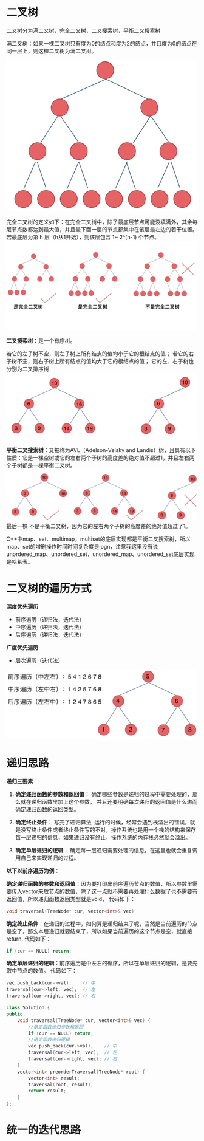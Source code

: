 # 二叉树
二叉树分为满二叉树，完全二叉树，二叉搜索树，平衡二叉搜索树

满二叉树：如果一棵二叉树只有度为0的结点和度为2的结点，并且度为0的结点在同一层上，则这棵二叉树为满二叉树。

![alt text](image-17.png)

完全二叉树的定义如下：在完全二叉树中，除了最底层节点可能没填满外，其余每层节点数都达到最大值，并且最下面一层的节点都集中在该层最左边的若干位置。若最底层为第 h 层（h从1开始），则该层包含 1~ 2^(h-1) 个节点。
![alt text](image-18.png)

**二叉搜索树**：是一个有序树。

若它的左子树不空，则左子树上所有结点的值均小于它的根结点的值；
若它的右子树不空，则右子树上所有结点的值均大于它的根结点的值；
它的左、右子树也分别为二叉排序树
![alt text](image-19.png)

**平衡二叉搜索树**：又被称为AVL（Adelson-Velsky and Landis）树，且具有以下性质：它是一棵空树或它的左右两个子树的高度差的绝对值不超过1，并且左右两个子树都是一棵平衡二叉树。
![alt text](image-20.png)
最后一棵 不是平衡二叉树，因为它的左右两个子树的高度差的绝对值超过了1。

C++中map、set、multimap，multiset的底层实现都是平衡二叉搜索树，所以map、set的增删操作时间时间复杂度是logn，注意我这里没有说unordered_map、unordered_set，unordered_map、unordered_set底层实现是哈希表。

# 二叉树的遍历方式
**深度优先遍历**
- 前序遍历（递归法，迭代法）
- 中序遍历（递归法，迭代法）
- 后序遍历（递归法，迭代法）
  
**广度优先遍历**
- 层次遍历（迭代法）

![alt text](image-21.png)

# 递归思路

**递归三要素**
1. **确定递归函数的参数和返回值**： 确定哪些参数是递归的过程中需要处理的，那么就在递归函数里加上这个参数， 并且还要明确每次递归的返回值是什么进而确定递归函数的返回类型。

2. **确定终止条件**： 写完了递归算法, 运行的时候，经常会遇到栈溢出的错误，就是没写终止条件或者终止条件写的不对，操作系统也是用一个栈的结构来保存每一层递归的信息，如果递归没有终止，操作系统的内存栈必然就会溢出。

3. **确定单层递归的逻辑**： 确定每一层递归需要处理的信息。在这里也就会重复调用自己来实现递归的过程。

**以下以前序遍历为例：**

**确定递归函数的参数和返回值**：因为要打印出前序遍历节点的数值，所以参数里需要传入vector来放节点的数值，除了这一点就不需要再处理什么数据了也不需要有返回值，所以递归函数返回类型就是void，
代码如下：
```c++
void traversal(TreeNode* cur, vector<int>& vec)
```
**确定终止条件**：在递归的过程中，如何算是递归结束了呢，当然是当前遍历的节点是空了，那么本层递归就要结束了，所以如果当前遍历的这个节点是空，就直接return.
代码如下：
```c++
if (cur == NULL) return;
```
**确定单层递归的逻辑**：前序遍历是中左右的循序，所以在单层递归的逻辑，是要先取中节点的数值。
代码如下：
``` c++
vec.push_back(cur->val);    // 中
traversal(cur->left, vec);  // 左
traversal(cur->right, vec); // 右
```

   
``` c++
class Solution {
public:
    void traversal(TreeNode* cur, vector<int>& vec) { 
        //确定函数递归参数和返回
        if (cur == NULL) return;
        //确定函数递归逻辑
        vec.push_back(cur->val);    // 中
        traversal(cur->left, vec);  // 左
        traversal(cur->right, vec); // 右
    }
    vector<int> preorderTraversal(TreeNode* root) {
        vector<int> result;
        traversal(root, result);
        return result;
    }
};
```

# 统一的迭代思路


